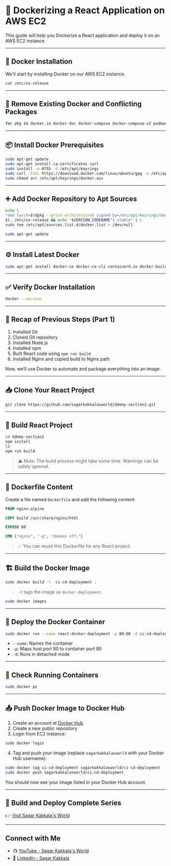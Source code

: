 # 🚀 Dockerizing a React Application on AWS EC2

This guide will help you Dockerize a React application and deploy it on an AWS EC2 instance.

---

## 🐳 Docker Installation

We'll start by installing Docker on our AWS EC2 instance.

```bash
cat /etc/os-release
````

---

## 🧹 Remove Existing Docker and Conflicting Packages

```bash
for pkg in docker.io docker-doc docker-compose docker-compose-v2 podman-docker containerd runc; do sudo apt-get remove $pkg; done
```

---

## 📦 Install Docker Prerequisites

```bash
sudo apt-get update
sudo apt-get install ca-certificates curl
sudo install -m 0755 -d /etc/apt/keyrings
sudo curl -fsSL https://download.docker.com/linux/ubuntu/gpg -o /etc/apt/keyrings/docker.asc
sudo chmod a+r /etc/apt/keyrings/docker.asc
```

---

## ➕ Add Docker Repository to Apt Sources

```bash
echo \
"deb [arch=$(dpkg --print-architecture) signed-by=/etc/apt/keyrings/docker.asc] https://download.docker.com/linux/ubuntu \
$(. /etc/os-release && echo "$VERSION_CODENAME") stable" | \
sudo tee /etc/apt/sources.list.d/docker.list > /dev/null

sudo apt-get update
```

---

## ⚙️ Install Latest Docker

```bash
sudo apt-get install docker-ce docker-ce-cli containerd.io docker-buildx-plugin docker-compose-plugin
```

---

## ✅ Verify Docker Installation

```bash
docker --version
```

---

## 🔁 Recap of Previous Steps (Part 1)

1. Installed Git
2. Cloned Git repository
3. Installed Node.js
4. Installed npm
5. Built React code using `npm run build`
6. Installed Nginx and copied build to Nginx path

Now, we’ll use Docker to automate and package everything into an image.

---

## 📥 Clone Your React Project

```bash
git clone https://github.com/sagarkakkalasworld/Udemy-section2.git
```

---

## 🚧 Build React Project

```bash
cd Udemy-section2
npm install
ls
npm run build
```

> ⚠️ Note: The build process might take some time. Warnings can be safely ignored.

---

## 📝 Dockerfile Content

Create a file named `Dockerfile` and add the following content:

```Dockerfile
FROM nginx:alpine

COPY build /usr/share/nginx/html

EXPOSE 80

CMD ["nginx", "-g", "daemon off;"]
```

> ✅ You can reuse this Dockerfile for any React project.

---

## 🏗️ Build the Docker Image

```bash
sudo docker build -t  ci-cd-deployment .
```

> `-t` tags the image as `docker-deployment`.

```bash
sudo docker images
```

---

## 🚀 Deploy the Docker Container

```bash
sudo docker run --name react-docker-deployment -p 80:80 -d ci-cd-deployment
```

* `--name`: Names the container
* `-p`: Maps host port 80 to container port 80
* `-d`: Runs in detached mode

---

## 🧪 Check Running Containers

```bash
sudo docker ps
```

---

## 📤 Push Docker Image to Docker Hub

1. Create an account at [Docker Hub](https://hub.docker.com)
2. Create a new public repository
3. Login from EC2 instance:

```bash
sudo docker login
```

4. Tag and push your image (replace `sagarkakkalasworld` with your Docker Hub username):

```bash
sudo docker tag ci-cd-deployment sagarkakkalasworld/ci-cd-deployment
sudo docker push sagarkakkalasworld/ci-cd-deployment
```

You should now see your image listed in your Docker Hub account.

---

## 🎥 Build and Deploy Complete Series

👉 [Visit Sagar Kakkala's World](https://www.sagarkakkalasworld.com)

---

## Connect with Me

* 📺 [YouTube - Sagar Kakkala's World](https://www.youtube.com/@SagarKakkalasWorld)
* 💼 [LinkedIn - Sagar Kakkala](https://www.linkedin.com/in/sagar-kakkala)


